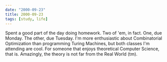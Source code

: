 ```yaml
---
date: "2000-09-23"
title: 2000-09-23
tags: [study, life]
---
```

Spent a good part of the day doing homework. Two of 'em, in fact.
One, due Monday. The other, due Tuesday. I'm more enthusiastic
about Combinatorial Optimization than programming Turing Machines,
but both classes I'm attending are cool. For someone that enjoys
theoretical Computer Science, that is. Amazingly, the theory is not
far from the Real World (tm).
